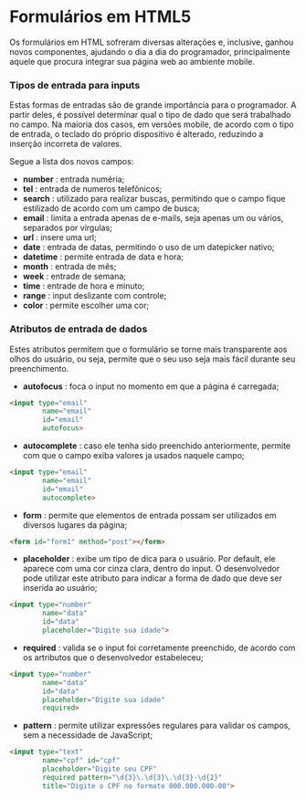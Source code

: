 # Formulários em HTML5

Os formulários em HTML sofreram diversas alterações e, inclusive, ganhou novos componentes, ajudando o dia a dia do programador, principalmente aquele que procura integrar sua página web ao ambiente mobile.

### Tipos de entrada para inputs

Estas formas de entradas são de grande importância para o programador. A partir deles, é possível determinar qual o tipo de dado que será trabalhado no campo. Na maioria dos casos, em versões mobile, de acordo com o tipo de entrada, o teclado do próprio dispositivo é alterado, reduzindo a inserção incorreta de valores.

Segue a lista dos novos campos:

* **number** : entrada numéria;
* **tel** : entrada de numeros telefônicos;
* **search** : utilizado para realizar buscas, permitindo que o campo fique estilizado de acordo com um campo de busca;
* **email** : limita a entrada apenas de e-mails, seja apenas um ou vários, separados por vírgulas;
* **url** : insere uma url;
* **date** : entrada de datas, permitindo o uso de um datepicker nativo;
* **datetime** : permite entrada de data e hora;
* **month** : entrada de mês;
* **week** : entrade de semana;
* **time** : entrade de hora e minuto;
* **range** : input deslizante com controle;
* **color** : permite escolher uma cor;

### Atributos de entrada de dados

Estes atributos permitem que o formulário se torne mais transparente aos olhos do usuário, ou seja, permite que o seu uso seja mais fácil durante seu preenchimento.

* **autofocus** : foca o input no momento em que a página é carregada;
```html
<input type="email"
        name="email"
        id="email"
        autofocus>
```

* **autocomplete** : caso ele tenha sido preenchido anteriormente, permite com que o campo exiba valores ja usados naquele campo;
```html
<input type="email"
        name="email"
        id="email"
        autocomplete>
```

* **form** : permite que elementos de entrada possam ser utilizados em diversos lugares da página;
```html
<form id="form1" method="post"></form>
```

* **placeholder** : exibe um tipo de dica para o usuário. Por default, ele aparece com uma cor cinza clara, dentro do input. O desenvolvedor pode utilizar este atributo para indicar a forma de dado que deve ser inserida ao usuário;
```html
<input type="number"
        name="data"
        id="data"
        placeholder="Digite sua idade">
```

* **required** : valida se o input foi corretamente preenchido, de acordo com os artributos que o desenvolvedor estabeleceu;
```html
<input type="number"
        name="data"
        id="data"
        placeholder="Digite sua idade"
        required>
```

* **pattern** : permite utilizar expressões regulares para validar os campos, sem a necessidade de JavaScript;
```html
<input type="text"
        name="cpf" id="cpf"
        placeholder="Digite seu CPF"
        required pattern="\d{3}\.\d{3}\.\d{3}-\d{2}"
        title="Digite o CPF no formato 000.000.000-00">
```
